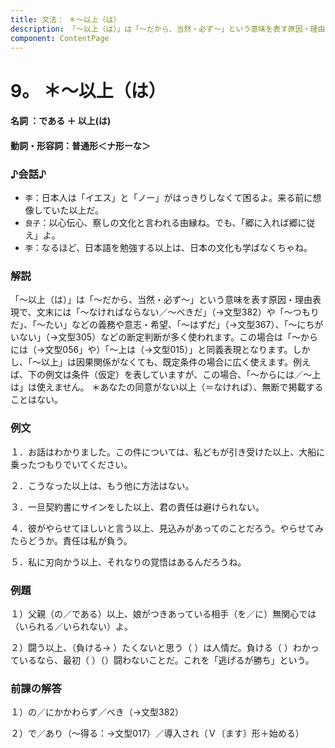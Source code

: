 ```yaml
---
title: 文法： ＊～以上（は）
description: 「～以上（は）」は「～だから、当然・必ず～」という意味を表す原因・理由表現で、文末には「～なければならない／～べきだ」（→文型382）や「～つもりだ」、「～たい」などの義務や意志・希望、「～はずだ」（→文型367）、「～にちがいない」（→文型305）などの断定判断が多く使われます。この場合は「～からには（→文型056」や）「～上は（→文型015）」と同義表現となります。しかし、「～以上」は因果関係がなくても、既定条件の場合に広く使えます。例えば、下の例文は条件（仮定）を表していますが、この場合、「～からには／～上は」は使えません。
component: ContentPage
---
```



# 9。 ＊～以上（は）
#### 名詞 ：である ＋ 以上(は)
#### 動詞・形容詞：普通形＜ナ形ーな＞
### ♪会話♪
- `李`：日本人は「イエス」と「ノー」がはっきりしなくて困るよ。来る前に想像していた以上だ。
- `良子`：以心伝心、察しの文化と言われる由縁ね。でも、「郷に入れば郷に従え」よ。
- `李`：なるほど、日本語を勉強する以上は、日本の文化も学ばなくちゃね。

### 解説
「～以上（は）」は「～だから、当然・必ず～」という意味を表す原因・理由表現で、文末には「～なければならない／～べきだ」（→文型382）や「～つもりだ」、「～たい」などの義務や意志・希望、「～はずだ」（→文型367）、「～にちがいない」（→文型305）などの断定判断が多く使われます。この場合は「～からには（→文型056」や）「～上は（→文型015）」と同義表現となります。しかし、「～以上」は因果関係がなくても、既定条件の場合に広く使えます。例えば、下の例文は条件（仮定）を表していますが、この場合、「～からには／～上は」は使えません。
＊あなたの同意がない以上（＝なければ）、無断で掲載することはない。

### 例文
１．お話はわかりました。この件については、私どもが引き受けた以上、大船に乗ったつもりでいてください。

２．こうなった以上は、もう他に方法はない。

３．一旦契約書にサインをした以上、君の責任は避けられない。

４．彼がやらせてほしいと言う以上、見込みがあってのことだろう。やらせてみたらどうか。責任は私が負う。

５．私に刃向かう以上、それなりの覚悟はあるんだろうね。


### 例題
１）父親（の／である）以上、娘がつきあっている相手（を／に）無関心では（いられる／いられない）よ。

２）闘う以上、（負ける→ ）たくないと思う（ ）は人情だ。負ける（ ）わかっているなら、最初（ ）（）闘わないことだ。これを「逃げるが勝ち」という。

### 前課の解答
１）の／にかかわらず／べき（→文型382）

２）で／あり（～得る：→文型017）／導入され（Ｖ〔ます〕形＋始める）
